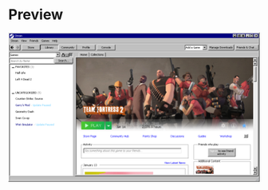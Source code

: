 # Preview
![Main Window](https://github.com/ricewind012/win95-themes/raw/master/img/steam/main-window.png)

